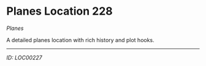 # Planes Location 228

*Planes*

A detailed planes location with rich history and plot hooks.

---
*ID: LOC00227*